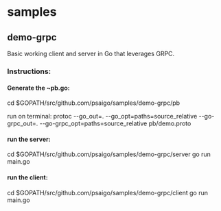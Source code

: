 # samples

## demo-grpc
Basic working client and server in Go that leverages GRPC.

### Instructions:

#### Generate the ~pb.go:
cd $GOPATH/src/github.com/psaigo/samples/demo-grpc/pb

run on terminal: protoc --go_out=. --go_opt=paths=source_relative --go-grpc_out=. --go-grpc_opt=paths=source_relative pb/demo.proto

#### run the server:
cd $GOPATH/src/github.com/psaigo/samples/demo-grpc/server
go run main.go

#### run the client:
cd $GOPATH/src/github.com/psaigo/samples/demo-grpc/client
go run main.go
